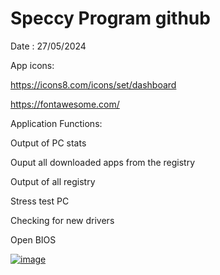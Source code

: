 # Speccy Program github

Date : 27/05/2024

App icons:

https://icons8.com/icons/set/dashboard

https://fontawesome.com/

Application Functions:

Output of PC stats

Ouput all downloaded apps from the registry

Output of all registry

Stress test PC

Checking for new drivers

Open BIOS 

[![image](https://github.com/AZRAELSANTI/Speccy-Project/assets/83638372/414d8d27-8a95-4942-b711-e352ee5edf24)](https://github.com/AZRAELSANTI/Speccy-Project/assets/83638372/98c394c3-96c8-4ae1-b740-21780dc30926)


